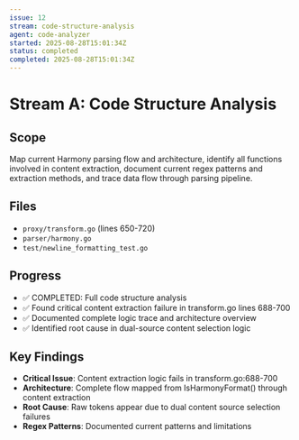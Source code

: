 ```yaml
---
issue: 12
stream: code-structure-analysis
agent: code-analyzer
started: 2025-08-28T15:01:34Z
status: completed
completed: 2025-08-28T15:01:34Z
---
```


# Stream A: Code Structure Analysis

## Scope
Map current Harmony parsing flow and architecture, identify all functions involved in content extraction, document current regex patterns and extraction methods, and trace data flow through parsing pipeline.

## Files
- `proxy/transform.go` (lines 650-720)
- `parser/harmony.go`
- `test/newline_formatting_test.go`

## Progress
- ✅ COMPLETED: Full code structure analysis 
- ✅ Found critical content extraction failure in transform.go lines 688-700
- ✅ Documented complete logic trace and architecture overview
- ✅ Identified root cause in dual-source content selection logic

## Key Findings
- **Critical Issue**: Content extraction logic fails in transform.go:688-700
- **Architecture**: Complete flow mapped from IsHarmonyFormat() through content extraction
- **Root Cause**: Raw tokens appear due to dual content source selection failures
- **Regex Patterns**: Documented current patterns and limitations